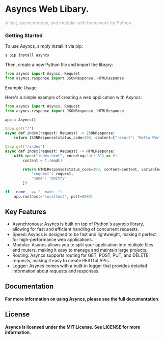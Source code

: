 Asyncs Web Libary.
================
<p style="color: darkgray;">A fast, asynchronous, and modular web framework for Python.</p>

### Getting Started

To use Asyncs, simply install it via pip:

```bash
$ pip install asyncs
```

Then, create a new Python file and import the library:
```python
from asyncs import Asyncs, Request
from asyncs.response import JSONResponse, HTMLResponse
```

Example Usage

Here's a simple example of creating a web application with Asyncs:

```python
from asyncs import Asyncs, Request
from asyncs.response import JSONResponse, HTMLResponse

app = Asyncs()

@app.get("/")
async def index(request: Request) -> JSONResponse:
    return JSONResponse(status_code=200, content={"result": "Hello World!"})

@app.get("/index")
async def index(request: Request) -> HTMLResponse:
    with open("index.html", encoding="utf-8") as f:
        content = f.read()

        return HTMLResponse(status_code=200, content=content, variables={
            "request": request,
            "name": "Dmitry"
        })

if __name__ == "__main__":
    app.run(host="localhost", port=8080)
```

## Key Features

- Asynchronous: Asyncs is built on top of Python's asyncio library, allowing for fast and efficient handling of concurrent requests.
- Speed: Asyncs is designed to be fast and lightweight, making it perfect for high-performance web applications.
- Modular: Asyncs allows you to split your application into multiple files and routers, making it easy to manage and maintain large projects.
- Routing: Asyncs supports routing for GET, POST, PUT, and DELETE requests, making it easy to create RESTful APIs.
- Logger: Asyncs comes with a built-in logger that provides detailed information about requests and responses.

## Documentation
#### For more information on using Asyncs, please see the full documentation.

## License

#### Asyncs is licensed under the MIT License. See LICENSE for more information.
